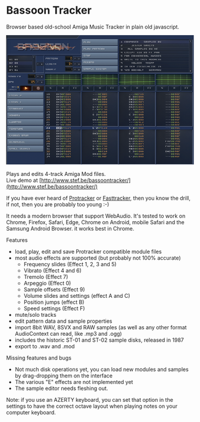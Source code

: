 # Bassoon Tracker

Browser based old-school Amiga Music Tracker in plain old javascript.

![Bassoon Tracker](./skin/screenshot.png?raw=true)

Plays and edits 4-track Amiga Mod files.  
Live demo at [http://www.stef.be/bassoontracker/](http://www.stef.be/bassoontracker/)

If you have ever heard of [Protracker](https://en.wikipedia.org/wiki/Protracker) or [Fasttracker](https://en.wikipedia.org/wiki/FastTracker_2), then you know the drill,   
if not, then you are probably too young :-)

It needs a modern browser that support WebAudio.
It's tested to work on Chrome, Firefox, Safari, Edge, Chrome on Android, mobile Safari and the Samsung Android Browser.
it works best in Chrome.

Features  
- load, play, edit and save Protracker compatible module files  
- most audio effects are supported (but probably not 100% accurate)
  - Frequency slides (Effect 1, 2, 3 and 5)
  - Vibrato (Effect 4 and 6)
  - Tremolo (Effect 7)
  - Arpeggio (Effect 0)
  - Sample offsets (Effect 9)
  - Volume slides and settings (effect A and C)
  - Position jumps (effect B)
  - Speed settings (Effect F)  
- mute/solo tracks  
- edit pattern data and sample properties  
- import 8bit WAV, 8SVX and RAW samples (as well as any other format AudioContext can read, like .mp3 and .ogg) 
- includes the historic ST-01 and ST-02 sample disks, released in 1987  
- export to .wav and .mod

Missing features and bugs
 - Not much disk operations yet, you can load new modules and samples by drag-dropping them on the interface  
 - The various "E" effects are not implemented yet  
 - The sample editor needs fleshing out.
 
Note: if you use an AZERTY keyboard, you can set that option in the settings to have the correct octave layout when playing notes on your computer keyboard.
